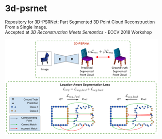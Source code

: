 # 3d-psrnet
Repository for 3D-PSRNet: Part Segmented 3D Point Cloud Reconstruction From a Single Image.</br>
Accepted at *3D Reconstruction Meets Semantics* - ECCV 2018 Workshop

![Overview of 3D-PSRNet](approach_overview.png)
